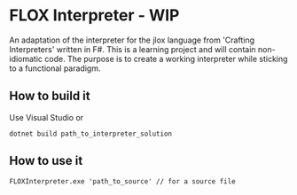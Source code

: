 # FLOX Interpreter - WIP

An adaptation of the interpreter for the jlox language from 'Crafting Interpreters' written in F#. This is a learning project and will contain non-idiomatic code. The purpose is to create a working interpreter while sticking to a functional paradigm.

## How to build it

Use Visual Studio or
```
dotnet build path_to_interpreter_solution
```

## How to use it

```
FLOXInterpreter.exe 'path_to_source' // for a source file
```

